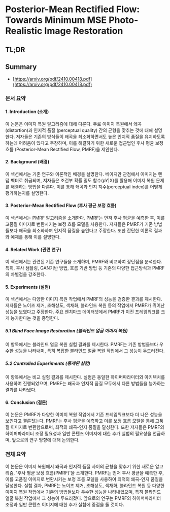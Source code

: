 # Posterior-Mean Rectified Flow: Towards Minimum MSE Photo-Realistic Image Restoration
## TL;DR
## Summary
- [https://arxiv.org/pdf/2410.00418.pdf](https://arxiv.org/pdf/2410.00418.pdf)

### 문서 요약

#### 1. Introduction (소개)
이 논문은 이미지 복원 알고리즘에 대해 다룬다. 주로 이미지 복원에서 왜곡 (distortion)과 인지적 품질 (perceptual quality) 간의 균형을 맞추는 것에 대해 설명한다. 저자들은 기존의 방식들이 왜곡을 최소화하면서도 높은 인지적 품질을 유지하도록 하는데 어려움이 있다고 주장하며, 이를 해결하기 위한 새로운 접근법인 후사 평균 보정 흐름 (Posterior-Mean Rectified Flow, PMRF)을 제안한다.

#### 2. Background (배경)
이 섹션에서는 기존 연구와 이론적인 배경을 설명한다. 베이지안 관점에서 이미지는 랜덤 벡터로 취급되며, 저자들은 조건부 확률 밀도 함수(pY|X)를 활용해 이미지 복원 문제를 해결하는 방법을 다룬다. 이를 통해 왜곡과 인지 지수(perceptual index)를 어떻게 평가하는지를 설명한다.

#### 3. Posterior-Mean Rectified Flow (후사 평균 보정 흐름)
이 섹션에서는 PMRF 알고리즘을 소개한다. PMRF는 먼저 후사 평균을 예측한 후, 이를 고품질 이미지로 변환시키는 보정 흐름 모델을 사용한다. 저자들은 PMRF가 기존 방법들보다 왜곡을 최소화하며 인지적 품질을 높인다고 주장한다. 또한 간단한 이론적 결과와 예제를 통해 이를 설명한다. 

#### 4. Related Work (관련 연구)
이 섹션에서는 관련된 기존 연구들을 소개하며, PMRF와 비교하여 장단점을 분석한다. 특히, 후사 샘플링, GAN기반 방법, 흐름 기반 방법 등 기존의 다양한 접근방식과 PMRF의 차별점을 강조한다.

#### 5. Experiments (실험)
이 섹션에서는 다양한 이미지 복원 작업에서 PMRF의 성능을 검증한 결과를 제시한다. 저자들은 노이즈 제거, 초해상도, 색채화, 블라인드 복원 등의 작업에서 PMRF가 뛰어난 성능을 보였다고 주장한다. 주요 벤치마크 데이터셋에서 PMRF가 이전 프레임워크를 크게 능가한다는 것을 증명한다.

##### 5.1 Blind Face Image Restoration (블라인드 얼굴 이미지 복원)
이 항목에서는 블라인드 얼굴 복원 실험 결과를 제시한다. PMRF는 기존 방법들보다 우수한 성능을 나타내며, 특히 복잡한 블라인드 얼굴 복원 작업에서 그 성능이 두드러진다.

##### 5.2 Controlled Experiments (통제된 실험)
이 항목에서는 비교 실험 결과를 제시한다. 실험은 동일한 하이퍼파라미터와 아키텍처를 사용하여 진행되었으며, PMRF는 왜곡과 인지적 품질 모두에서 다른 방법들을 능가하는 결과를 나타냈다.

#### 6. Conclusion (결론)
이 논문은 PMRF가 다양한 이미지 복원 작업에서 기존 프레임워크보다 더 나은 성능을 보인다고 결론짓는다. PMRF는 후사 평균을 예측하고 이를 보정 흐름 모델을 통해 고품질 이미지로 변환함으로써, 최적의 왜곡-인지 품질을 달성한다. 또한 저자들은 PMRF의 하이퍼파라미터 조정 필요성과 일반 콘텐츠 이미지에 대한 추가 실험의 필요성을 언급하며, 앞으로의 연구 방향에 대해 논의한다.

### 전체 요약
이 논문은 이미지 복원에서 왜곡과 인지적 품질 사이의 균형을 맞추기 위한 새로운 알고리즘, '후사 평균 보정 흐름(PMRF)'을 소개한다. PMRF는 먼저 후사 평균을 예측한 후, 이를 고품질 이미지로 변환시키는 보정 흐름 모델을 사용하여 최적의 왜곡-인지 품질을 달성한다. 실험 결과, PMRF는 노이즈 제거, 초해상도, 색채화, 블라인드 복원 등 다양한 이미지 복원 작업에서 기존의 방법들보다 우수한 성능을 나타내었으며, 특히 블라인드 얼굴 복원 작업에서 그 성능이 두드러졌다. 앞으로의 연구는 PMRF의 하이퍼파라미터 조정과 일반 콘텐츠 이미지에 대한 추가 실험에 중점을 둘 것이다.